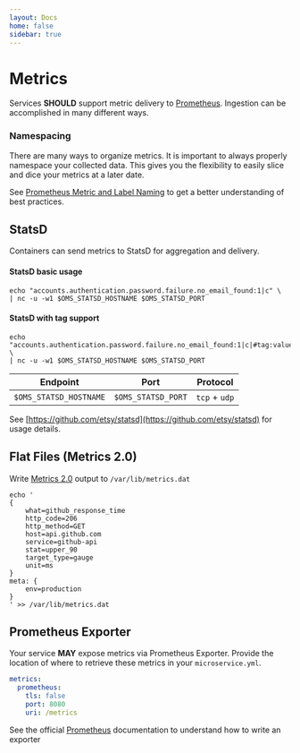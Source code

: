 ```yaml
---
layout: Docs
home: false
sidebar: true
---
```

# Metrics <Badge text="FUTURE" type="error" vertical="middle"/>

Services **SHOULD** support metric delivery to
[Prometheus](https://prometheus.io). Ingestion can be accomplished in many
different ways.

### Namespacing

There are many ways to organize metrics. It is important to always properly
namespace your collected data. This gives you the flexibility to easily slice
and dice your metrics at a later date.

See
[Prometheus Metric and Label Naming](https://prometheus.io/docs/practices/naming/)
to get a better understanding of best practices.

## StatsD

Containers can send metrics to StatsD for aggregation and delivery.

#### StatsD basic usage

```shell
echo "accounts.authentication.password.failure.no_email_found:1|c" \
| nc -u -w1 $OMS_STATSD_HOSTNAME $OMS_STATSD_PORT
```

#### StatsD with tag support

```shell
echo "accounts.authentication.password.failure.no_email_found:1|c|#tag:value,another_tag:another_value" \
| nc -u -w1 $OMS_STATSD_HOSTNAME $OMS_STATSD_PORT
```

| Endpoint               | Port               | Protocol      |
| ---------------------- | ------------------ | ------------- |
| `$OMS_STATSD_HOSTNAME` | `$OMS_STATSD_PORT` | `tcp` + `udp` |

See [https://github.com/etsy/statsd](https://github.com/etsy/statsd) for usage
details.

## Flat Files (Metrics 2.0)

Write [Metrics 2.0](http://metrics20.org/) output to `/var/lib/metrics.dat`

```shell
echo '
{
    what=github_response_time
    http_code=206
    http_method=GET
    host=api.github.com
    service=github-api
    stat=upper_90
    target_type=gauge
    unit=ms
}
meta: {
    env=production
}
' >> /var/lib/metrics.dat
```

## Prometheus Exporter

Your service **MAY** expose metrics via Prometheus Exporter. Provide the
location of where to retrieve these metrics in your `microservice.yml`.

```yaml
metrics:
  prometheus:
    tls: false
    port: 8080
    uri: /metrics
```

See the official
[Prometheus](https://prometheus.io/docs/instrumenting/exporters/) documentation
to understand how to write an exporter

<!--
# Details

The service **MAY** provide additional details about metrics in the `microservice.yml` assist end users in understanding the metrics.

```yaml
metrics:
    details:
        github_response_time:
            help: Time in milliseconds GitHub takes takes to return results
```
-->
